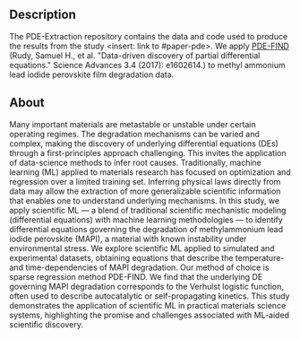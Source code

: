 ## Description

The PDE-Extraction repository contains the data and code used to produce the results from the study <insert: link to #paper-pde>. We apply [PDE-FIND ](https://github.com/snagcliffs/PDE-FIND) (Rudy, Samuel H., et al. "Data-driven discovery of partial differential equations." Science Advances 3.4 (2017): e1602614.) to methyl ammonium lead iodide perovskite film degradation data.

## About

Many important materials are metastable or unstable under certain operating regimes. The degradation mechanisms can be varied and complex, making the discovery of underlying differential equations (DEs) through a first-principles approach challenging. This invites the application of data-science methods to infer root causes. Traditionally, machine learning (ML) applied to materials research has focused on optimization and regression over a limited training set. Inferring physical laws directly from data may allow the extraction of more generalizable scientific information that enables one to understand underlying mechanisms. In this study, we apply scientific ML  — a blend of traditional scientific mechanistic modeling (differential equations) with machine learning methodologies — to identify differential  equations governing the degradation of methylammonium lead iodide perovskite (MAPI), a material with known instability under environmental stress. We explore scientific ML applied to simulated and experimental datasets, obtaining equations that describe the temperature- and time-dependencies of MAPI degradation. Our method of choice is sparse regression method PDE-FIND. We find that the underlying DE governing MAPI degradation corresponds to the Verhulst logistic function, often used to describe autocatalytic or self-propagating kinetics. This study demonstrates the application of scientific ML in practical materials science systems, highlighting the promise and challenges associated with ML-aided scientific discovery.
